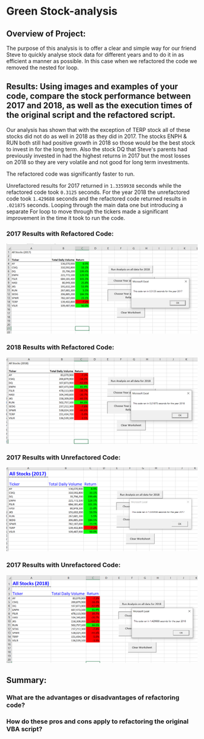 # Green Stock-analysis

## Overview of Project: 

The purpose of this analysis is to offer a clear and simple way for our friend Steve to quickly analyse stock data for different years and to do it in as efficient a manner as possible. In this case when we refactored the code we removed the nested for loop.

## Results: Using images and examples of your code, compare the stock performance between 2017 and 2018, as well as the execution times of the original script and the refactored script.


Our analysis has shown that with the exception of TERP stock all of these stocks did not do as well in 2018 as they did in 2017. The stocks ENPH & RUN both still had positive growth in 2018 so those would be the best stock to invest in for the long term. Also the stock DQ that Steve's parents had previously invested in had the highest returns in 2017 but the most losses on 2018 so they are very volatile and not good for long term investments. 

The refactored code was significantly faster to run. 

Unrefactored results for 2017 returned in `1.3359938` seconds while the refactored code took `0.3125` seconds. For the year 2018 the unrefactored code took `1.429688` seconds and the refactored code returned results in `.021875` seconds. Looping through the main data one but introducing a separate For loop to move through the tickers made a significant improvement in the time it took to run the code. 

### 2017 Results with Refactored Code:

![Refactored Results & Run Time for 2017](https://github.com/ccastanette/stock-analysis/blob/master/Resources/VBA_Challenge_2017.png)

### 2018 Results with Refactored Code:

![Refactored Results & Run Time for 2018](https://github.com/ccastanette/stock-analysis/blob/master/Resources/VBA_Challenge_2018.png)

### 2017 Results with Unrefactored Code:

![Un-Refactored Results & Run Time for 2017](https://github.com/ccastanette/stock-analysis/blob/master/Resources/VBA_Challenge_2017_unrefactored.png)

### 2017 Results with Unrefactored Code:

![Un-Refactored Results & Run Time for 2018](https://github.com/ccastanette/stock-analysis/blob/master/Resources/VBA_Challenge_2018_unrefactored.png)


## Summary: 

### What are the advantages or disadvantages of refactoring code?

### How do these pros and cons apply to refactoring the original VBA script?
